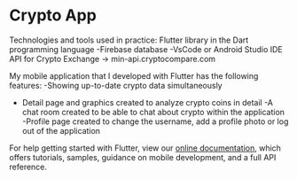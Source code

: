 # Crypto App

Technologies and tools used in practice:
Flutter library in the Dart programming language
-Firebase database
-VsCode or Android Studio IDE
API for Crypto Exchange -> min-api.cryptocompare.com


My mobile application that I developed with Flutter has the following features:
-Showing up-to-date crypto data simultaneously
- Detail page and graphics created to analyze crypto coins in detail
-A chat room created to be able to chat about crypto within the application
-Profile page created to change the username, add a profile photo or log out of the application






For help getting started with Flutter, view our
[online documentation](https://flutter.dev/docs), which offers tutorials,
samples, guidance on mobile development, and a full API reference.
